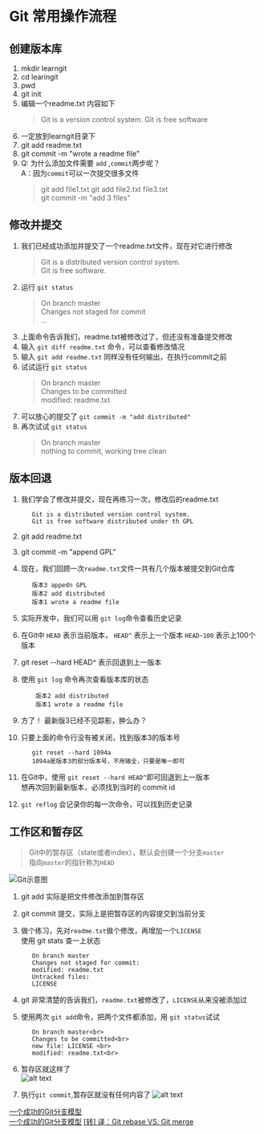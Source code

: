 # Git 常用操作流程

## 创建版本库

 1. mkdir learngit
 2. cd learingit
 3. pwd
 4. git init
 5. 编辑一个readme.txt 内容如下
    > Git is a version control system.
    > Git is free software
 6. 一定放到learngit目录下
 7. git add readme.txt
 8. git commit -m "wrote a readme file"
 9. Q: 为什么添加文件需要 `add` ,`commit`两步呢？  
    A：因为`commit`可以一次提交很多文件
    > git add file1.txt
    > git add file2.txt file3.txt  
    > git commit  -m "add 3 files"

## 修改并提交

1. 我们已经成功添加并提交了一个readme.txt文件，现在对它进行修改
   > Git is a distributed version control system.  
   > Git is free software.
2. 运行 `git status`
   > On branch master  
   > Changes not staged for commit  
   > ...
3. 上面命令告诉我们，readme.txt被修改过了，但还没有准备提交修改
4. 输入 `git diff readme.txt` 命令，可以查看修改情况
5. 输入 `git add readme.txt` 同样没有任何输出，在执行commit之前
6. 试试运行 `git status`
   > On branch master  
   > Changes to be committed  
   > modified: readme.txt  
7. 可以放心的提交了 `git commit -m "add distributed"`
8. 再次试试 `git status`
   > On branch master  
   > nothing to commit, working tree clean

## 版本回退

1. 我们学会了修改并提交，现在再练习一次，修改后的readme.txt

   ```text
      Git is a distributed version control system.  
      Git is free software distributed under th GPL
   ```

2. git add readme.txt
3. git commit -m "append GPL"
4. 现在，我们回顾一次`readme.txt`文件一共有几个版本被提交到Git仓库

   ```text
      版本3 appedn GPL
      版本2 add distributed
      版本1 wrote a readme file
   ```

5. 实际开发中，我们可以用 `git log`命令查看历史记录
6. 在Git中 `HEAD` 表示当前版本， `HEAD^` 表示上一个版本
   `HEAD~100` 表示上100个版本
7. git reset --hard HEAD^ 表示回退到上一版本
8. 使用 `git log` 命令再次查看版本库的状态

   ```text
       版本2 add distributed  
       版本1 wrote a readme file
   ```

9. 方了！ 最新版3已经不见踪影，肿么办？
10. 只要上面的命令行没有被关闭，找到版本3的版本号

      ```text
         git reset --hard 1094a  
         1094a是版本3的部分版本号，不用输全，只要是唯一即可
      ```

11. 在Git中，使用 `git reset --hard HEAD^`即可回退到上一版本  
      想再次回到最新版本，必须找到当时的 commit id
12. `git reflog` 会记录你的每一次命令，可以找到历史记录

## 工作区和暂存区

  > Git中的暂存区（state或者index），默认会创建一个分支`master`  
  > 指向`master`的指针称为`HEAD`  

  ![Git示意图](https://cdn.liaoxuefeng.com/cdn/files/attachments/001384907702917346729e9afbf4127b6dfbae9207af016000/0)

1. git add 实际是把文件修改添加到暂存区
2. git commit 提交，实际上是把暂存区的内容提交到当前分支
3. 做个练习，先对`readme.txt`做个修改，再增加一个`LICENSE`  
     使用 git stats 查一上状态

   ```text
      On branch master
      Changes not staged for commit:
      modified: readme.txt  
      Untracked files:
      LICENSE
   ```

4. git 非常清楚的告诉我们，`readme.txt`被修改了，`LICENSE`从来没被添加过
5. 使用两次 `git add`命令，把两个文件都添加，用 `git status`试试

   ```text
      On branch master<br>
      Changes to be committed<br>
      new file: LICENSE <br>
      modified: readme.txt<br>
   ```

6. 暂存区就这样了  
  ![alt text](https://cdn.liaoxuefeng.com/cdn/files/attachments/001384907720458e56751df1c474485b697575073c40ae9000/0)

7. 执行`git commit`,暂存区就没有任何内容了
  ![alt text](https://cdn.liaoxuefeng.com/cdn/files/attachments/0013849077337835a877df2d26742b88dd7f56a6ace3ecf000/0)


[一个成功的Git分支模型](https://www.jianshu.com/p/b357df6794e3)  
[一个成功的Git分支模型](https://www.jianshu.com/p/b357df6794e3)
[[转] 译：Git rebase VS. Git merge](https://www.jianshu.com/p/ddb3f412b579)
